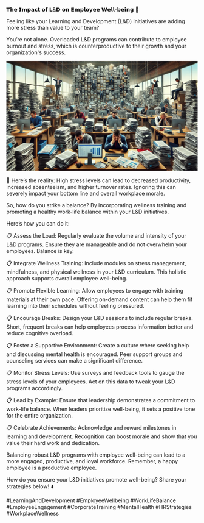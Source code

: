𝗧𝗵𝗲 𝗜𝗺𝗽𝗮𝗰𝘁 𝗼𝗳 𝗟&𝗗 𝗼𝗻 𝗘𝗺𝗽𝗹𝗼𝘆𝗲𝗲 𝗪𝗲𝗹𝗹-𝗯𝗲𝗶𝗻𝗴 🌱

Feeling like your Learning and Development (L&D) initiatives are adding more stress than value to your team? 

You’re not alone. Overloaded L&D programs can contribute to employee burnout and stress, which is counterproductive to their growth and your organization's success.

![impact](./images/041-impact.png)

📌 Here’s the reality: High stress levels can lead to decreased productivity, increased absenteeism, and higher turnover rates. Ignoring this can severely impact your bottom line and overall workplace morale.

So, how do you strike a balance? By incorporating wellness training and promoting a healthy work-life balance within your L&D initiatives.

Here’s how you can do it:

📋 Assess the Load: Regularly evaluate the volume and intensity of your L&D programs. Ensure they are manageable and do not overwhelm your employees. Balance is key.

📋 Integrate Wellness Training: Include modules on stress management, mindfulness, and physical wellness in your L&D curriculum. This holistic approach supports overall employee well-being.

📋 Promote Flexible Learning: Allow employees to engage with training materials at their own pace. Offering on-demand content can help them fit learning into their schedules without feeling pressured.

📋 Encourage Breaks: Design your L&D sessions to include regular breaks. Short, frequent breaks can help employees process information better and reduce cognitive overload.

📋 Foster a Supportive Environment: Create a culture where seeking help and discussing mental health is encouraged. Peer support groups and counseling services can make a significant difference.

📋 Monitor Stress Levels: Use surveys and feedback tools to gauge the stress levels of your employees. Act on this data to tweak your L&D programs accordingly.

📋 Lead by Example: Ensure that leadership demonstrates a commitment to work-life balance. When leaders prioritize well-being, it sets a positive tone for the entire organization.

📋 Celebrate Achievements: Acknowledge and reward milestones in learning and development. Recognition can boost morale and show that you value their hard work and dedication.

Balancing robust L&D programs with employee well-being can lead to a more engaged, productive, and loyal workforce. Remember, a happy employee is a productive employee.

How do you ensure your L&D initiatives promote well-being? Share your strategies below! ⬇️

#LearningAndDevelopment #EmployeeWellbeing #WorkLifeBalance #EmployeeEngagement #CorporateTraining #MentalHealth #HRStrategies #WorkplaceWellness